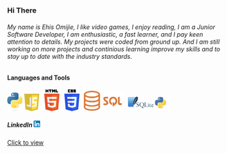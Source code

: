 ### Hi There

###### My name is Ehis Omijie, I like video games, I enjoy reading, I am a Junior Software Developer, I am enthusiastic, a fast learner, and I pay keen attention to details. My projects were coded from ground up. And I am still working on more projects and continious learning improve my skills and to stay up to date with the industry standards.

#### Languages and Tools
<img src="./images/python-logo-only.png" alt=" Python Logo" width=35>    <img src="./images/javascript-logo.png" alt="JavaScript Logo Image" width=35>     <img src="./images/HTML5_logo.svg.png" alt="HTML5 Logo Image" 
 width=50>    <img src="./images/CSS3_logo.svg.png" alt="CSS3 Logo Image"
 width=35>    <img src="./images/Sql_logo.png" alt="SQL Logo Image"
 width=100>   <img src="./images/SQLite3.png" alt="SQLite3 Logo Image"
 width=100> 

##### LinkedIn <img src="./images/LinkedIn174857.png" alt="LinkedIn logo" width=15>
[Click to view](www.linkedin.com/in/ehis-omijie-18a043191)
